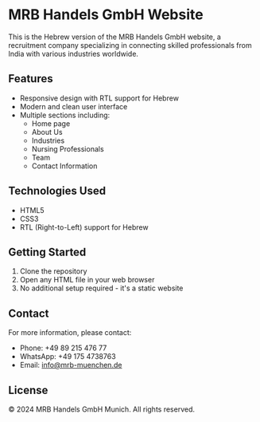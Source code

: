 # MRB Handels GmbH Website

This is the Hebrew version of the MRB Handels GmbH website, a recruitment company specializing in connecting skilled professionals from India with various industries worldwide.

## Features

- Responsive design with RTL support for Hebrew
- Modern and clean user interface
- Multiple sections including:
  - Home page
  - About Us
  - Industries
  - Nursing Professionals
  - Team
  - Contact Information

## Technologies Used

- HTML5
- CSS3
- RTL (Right-to-Left) support for Hebrew

## Getting Started

1. Clone the repository
2. Open any HTML file in your web browser
3. No additional setup required - it's a static website

## Contact

For more information, please contact:
- Phone: +49 89 215 476 77
- WhatsApp: +49 175 4738763
- Email: info@mrb-muenchen.de

## License

© 2024 MRB Handels GmbH Munich. All rights reserved. 